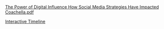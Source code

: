 
[The Power of Digital Influence How Social Media Strategies Have Impacted Coachella.pdf](https://github.com/eng470-s23/EvaPriceDemo/files/11667507/The.Power.of.Digital.Influence.How.Social.Media.Strategies.Have.Impacted.Coachella.pdf)

[Interactive Timeline](https://view.genial.ly/647249742f47710019f71ee1/interactive-content-digital-marketing-strategies-make-coachella-succesful)
